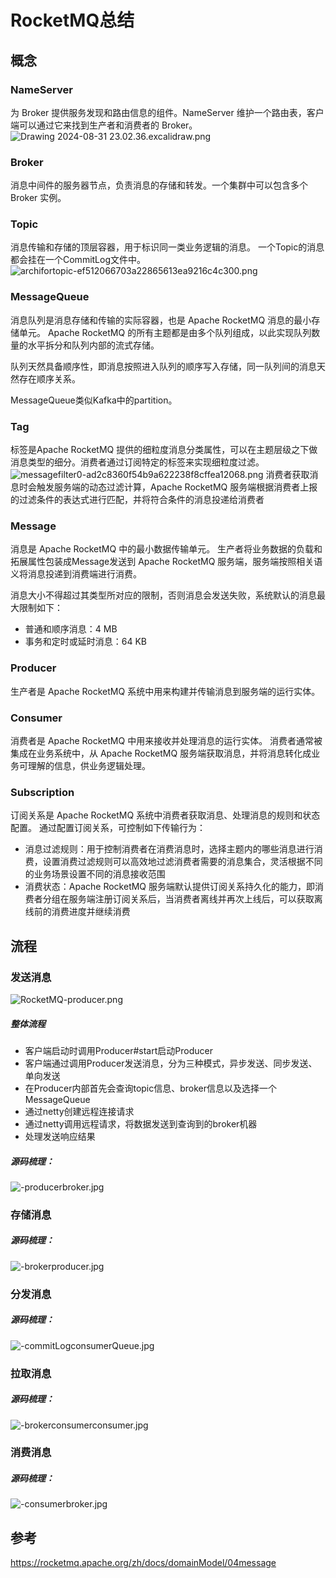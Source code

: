 
# RocketMQ总结





## 概念
### NameServer
为 Broker 提供服务发现和路由信息的组件。NameServer 维护一个路由表，客户端可以通过它来找到生产者和消费者的 Broker。
![Drawing 2024-08-31 23.02.36.excalidraw.png](https://s2.loli.net/2024/08/31/1EFuXsdqMkRx4IP.png)
### Broker
消息中间件的服务器节点，负责消息的存储和转发。一个集群中可以包含多个 Broker 实例。

### Topic
消息传输和存储的顶层容器，用于标识同一类业务逻辑的消息。
一个Topic的消息都会挂在一个CommitLog文件中。
![archifortopic-ef512066703a22865613ea9216c4c300.png](https://s2.loli.net/2024/08/28/YHs1jdO7tvqVroX.png)

### MessageQueue
消息队列是消息存储和传输的实际容器，也是 Apache RocketMQ 消息的最小存储单元。 Apache RocketMQ 的所有主题都是由多个队列组成，以此实现队列数量的水平拆分和队列内部的流式存储。

队列天然具备顺序性，即消息按照进入队列的顺序写入存储，同一队列间的消息天然存在顺序关系。

MessageQueue类似Kafka中的partition。

### Tag
标签是Apache RocketMQ 提供的细粒度消息分类属性，可以在主题层级之下做消息类型的细分。消费者通过订阅特定的标签来实现细粒度过滤。
![messagefilter0-ad2c8360f54b9a622238f8cffea12068.png](https://s2.loli.net/2024/08/31/eqvSnybLFi1DBhQ.png)
消费者获取消息时会触发服务端的动态过滤计算，Apache RocketMQ 服务端根据消费者上报的过滤条件的表达式进行匹配，并将符合条件的消息投递给消费者

### Message
消息是 Apache RocketMQ 中的最小数据传输单元。
生产者将业务数据的负载和拓展属性包装成Message发送到 Apache RocketMQ 服务端，服务端按照相关语义将消息投递到消费端进行消费。

消息大小不得超过其类型所对应的限制，否则消息会发送失败，系统默认的消息最大限制如下：
- 普通和顺序消息：4 MB
- 事务和定时或延时消息：64 KB

### Producer
生产者是 Apache RocketMQ 系统中用来构建并传输消息到服务端的运行实体。

### Consumer
消费者是 Apache RocketMQ 中用来接收并处理消息的运行实体。 消费者通常被集成在业务系统中，从 Apache RocketMQ 服务端获取消息，并将消息转化成业务可理解的信息，供业务逻辑处理。

### Subscription
订阅关系是 Apache RocketMQ 系统中消费者获取消息、处理消息的规则和状态配置。
通过配置订阅关系，可控制如下传输行为：
- 消息过滤规则：用于控制消费者在消费消息时，选择主题内的哪些消息进行消费，设置消费过滤规则可以高效地过滤消费者需要的消息集合，灵活根据不同的业务场景设置不同的消息接收范围
- 消费状态：Apache RocketMQ 服务端默认提供订阅关系持久化的能力，即消费者分组在服务端注册订阅关系后，当消费者离线并再次上线后，可以获取离线前的消费进度并继续消费


## 流程


### 发送消息
![RocketMQ-producer.png](https://s2.loli.net/2024/08/28/iULKc9ODCjx1Xu7.png)

##### 整体流程
- 客户端启动时调用Producer#start启动Producer
- 客户端通过调用Producer发送消息，分为三种模式，异步发送、同步发送、单向发送
- 在Producer内部首先会查询topic信息、broker信息以及选择一个MessageQueue
- 通过netty创建远程连接请求
- 通过netty调用远程请求，将数据发送到查询到的broker机器
- 处理发送响应结果


##### 源码梳理：
![-producerbroker.jpg](https://s2.loli.net/2024/08/31/ArhsQOpHi7eEDwX.jpg)
### 存储消息



##### 源码梳理：
![-brokerproducer.jpg](https://s2.loli.net/2024/08/31/AgSRvrLHaTopqtX.jpg)
### 分发消息



##### 源码梳理：
![-commitLogconsumerQueue.jpg](https://s2.loli.net/2024/08/31/5WjaPC6OtYJqXnx.jpg)
### 拉取消息


##### 源码梳理：
![-brokerconsumerconsumer.jpg](https://s2.loli.net/2024/08/31/kA7cxfrlF1XePZY.jpg)
### 消费消息





##### 源码梳理：
![-consumerbroker.jpg](https://s2.loli.net/2024/08/31/quJiGY7ActWSl9n.jpg)



## 参考
https://rocketmq.apache.org/zh/docs/domainModel/04message


